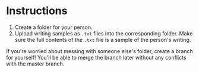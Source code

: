 # Instructions

1. Create a folder for your person.
1. Upload writing samples as `.txt` files into the corresponding folder. Make sure the full contents of the `.txt` file is a sample of the person's writing.

If you're worried about messing with someone else's folder, create a branch for yourself! You'll be able to merge the branch later without any conflicts with the master branch.

